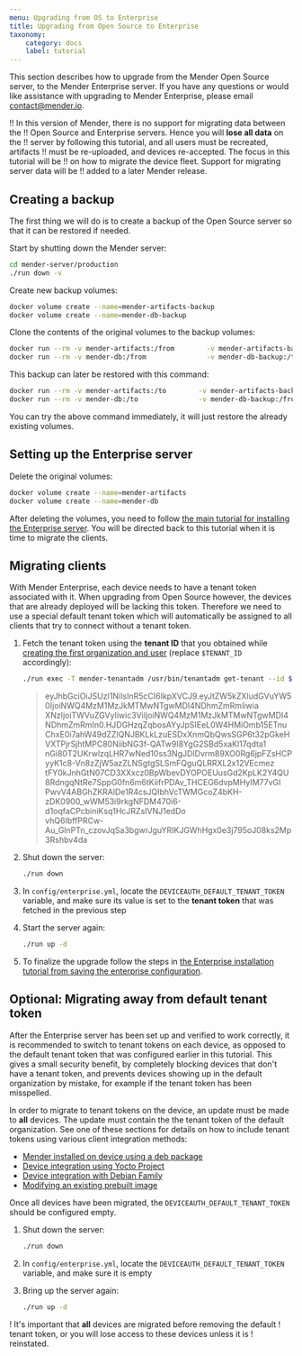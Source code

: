 ```yaml
---
menu: Upgrading from OS to Enterprise
title: Upgrading from Open Source to Enterprise
taxonomy:
    category: docs
    label: tutorial
---
```

<!-- "Upgrading from Open Source to Enterprise" is slightly too big to fit in
    the navigation menu, hence the two titles above. -->

<!-- AUTOMATION: execute=if [ "$TEST_ENTERPRISE" != 1 ]; then echo "TEST_ENTERPRISE must be set to 1!"; exit 1; fi -->

<!-- Cleanup code -->
<!-- AUTOMATION: execute=ORIG_DIR=$PWD; function cleanup() { set +e; cd $ORIG_DIR/mender-server/production; ./run down -v; docker volume rm mender-artifacts mender-db mender-artifacts-backup mender-db-backup; cd $ORIG_DIR; rm -rf mender-server; } -->
<!-- AUTOMATION: execute=trap cleanup EXIT -->

<!-- Basically a repeat of Open Source setup from Production Installation tutorial -->
<!-- AUTOVERSION: "git clone -b %"/integration -->
<!-- AUTOMATION: execute=git clone -b 2.6.0 https://github.com/mendersoftware/integration mender-server -->
<!-- AUTOMATION: execute=cd mender-server -->
<!-- AUTOMATION: execute=git checkout -b my-production-setup -->
<!-- AUTOMATION: execute=cd production -->
<!-- AUTOMATION: execute=cp config/prod.yml.template config/prod.yml -->
<!-- AUTOMATION: execute=sed -i.bak '0,/set-my-alias-here.com/s/set-my-alias-here.com/s3.docker.mender.io/' config/prod.yml -->
<!-- AUTOMATION: execute=sed -i.bak 's|DEPLOYMENTS_AWS_URI:.*|DEPLOYMENTS_AWS_URI: https://s3.docker.mender.io:9000|' config/prod.yml -->
<!-- AUTOMATION: execute=CERT_API_CN=s3.docker.mender.io CERT_STORAGE_CN=s3.docker.mender.io ../keygen -->
<!-- AUTOMATION: execute=docker volume create --name=mender-artifacts -->
<!-- AUTOMATION: execute=docker volume create --name=mender-db -->
<!-- AUTOMATION: execute=docker volume inspect --format '{{.Mountpoint}}' mender-artifacts -->
<!-- AUTOMATION: execute=sed -i.bak 's/MINIO_ACCESS_KEY:.*/MINIO_ACCESS_KEY: Q3AM3UQ867SPQQA43P2F/' config/prod.yml -->
<!-- AUTOMATION: execute=sed -i.bak 's/MINIO_SECRET_KEY:.*/MINIO_SECRET_KEY: abcssadasdssado798dsfjhkksd/' config/prod.yml -->
<!-- AUTOMATION: execute=sed -i.bak 's/DEPLOYMENTS_AWS_AUTH_KEY:.*/DEPLOYMENTS_AWS_AUTH_KEY: Q3AM3UQ867SPQQA43P2F/' config/prod.yml -->
<!-- AUTOMATION: execute=sed -i.bak 's/DEPLOYMENTS_AWS_AUTH_SECRET:.*/DEPLOYMENTS_AWS_AUTH_SECRET: abcssadasdssado798dsfjhkksd/' config/prod.yml -->
<!-- AUTOMATION: execute=./run up -d -->

This section describes how to upgrade from the Mender Open Source server, to the
Mender Enterprise server. If you have any questions or would like assistance
with upgrading to Mender Enterprise, please email
[contact@mender.io]().

!! In this version of Mender, there is no support for migrating data between the
!! Open Source and Enterprise servers. Hence you will **lose all data** on the
!! server by following this tutorial, and all users must be recreated, artifacts
!! must be re-uploaded, and devices re-accepted. The focus in this tutorial will be
!! on how to migrate the device fleet. Support for migrating server data will be
!! added to a later Mender release.

## Creating a backup

The first thing we will do is to create a backup of the Open Source server so
that it can be restored if needed.

Start by shutting down the Mender server:

<!-- AUTOMATION: execute=cd $ORIG_DIR -->

```bash
cd mender-server/production
./run down -v
```

Create new backup volumes:

```bash
docker volume create --name=mender-artifacts-backup
docker volume create --name=mender-db-backup
```

Clone the contents of the original volumes to the backup volumes:

```bash
docker run --rm -v mender-artifacts:/from        -v mender-artifacts-backup:/to        alpine cp -a /from /to
docker run --rm -v mender-db:/from               -v mender-db-backup:/to               alpine cp -a /from /to
```

This backup can later be restored with this command:

```bash
docker run --rm -v mender-artifacts:/to        -v mender-artifacts-backup:/from        alpine cp -a /from /to
docker run --rm -v mender-db:/to               -v mender-db-backup:/from               alpine cp -a /from /to
```

You can try the above command immediately, it will just restore the already
existing volumes.

## Setting up the Enterprise server

Delete the original volumes:

```bash
docker volume create --name=mender-artifacts
docker volume create --name=mender-db
```

After deleting the volumes, you need to follow [the main tutorial for installing
the Enterprise server](../docs.md#enterprise). You will be directed back to this tutorial
when it is time to migrate the clients.

<!-- AUTOMATION: execute=cp config/enterprise.yml.template config/enterprise.yml -->
<!-- AUTOMATION: execute=./run up -d -->
<!-- AUTOMATION: execute=sleep 30 -->


## Migrating clients

With Mender Enterprise, each device needs to have a tenant token associated with
it. When upgrading from Open Source however, the devices that are already
deployed will be lacking this token. Therefore we need to use a special default
tenant token which will automatically be assigned to all clients that try to
connect without a tenant token.

1. Fetch the tenant token using the **tenant ID** that you obtained while
   [creating the first organization and
   user](../docs.md#creating-the-first-organization-and-user) (replace `$TENANT_ID`
   accordingly):

   <!-- AUTOMATION: execute=TENANT_ID=$( ( ./run exec -T mender-tenantadm /usr/bin/tenantadm create-org --name=MyOrganization --username=myusername@host.com --password=mysecretpassword ) | tr -d '\r' ) -->
   <!--AUTOMATION: test=test -n "$TENANT_ID" -->
   <!-- AUTOMATION: execute=sleep 10 -->

   <!-- Trick to capture the output. The `tr` is because Go prints with Windows
   line endings for whatever reason. -->
   <!-- AUTOMATION: execute=TENANT_TOKEN=$( ( -->
   ```bash
   ./run exec -T mender-tenantadm /usr/bin/tenantadm get-tenant --id $TENANT_ID | jq -r .tenant_token
   ```
   <!-- AUTOMATION: execute=) | tr -d '\r' ) -->
   <!--AUTOMATION: test=test -n "$TENANT_TOKEN" -->

   > eyJhbGciOiJSUzI1NiIsInR5cCI6IkpXVCJ9.eyJtZW5kZXIudGVuYW50IjoiNWQ4MzM1MzJkMTMwNTgwMDI4NDhmZmRmIiwia<br>
   XNzIjoiTWVuZGVyIiwic3ViIjoiNWQ4MzM1MzJkMTMwNTgwMDI4NDhmZmRmIn0.HJDGHzqZqbosAYyJpSIEeL0W4HMiOmb15ETnu<br>
   ChxE0i7ahW49dZZlQNJBKLkLzuESDxXnmQbQwsSGP6t32pGkeHVXTPjrSjhtMPC80NiibNG3f-QATw9I8YgG2SBd5xaKl17qdta1<br>
   nGi80T2UKrwlzqLHR7wNed10ss3NgJDIDvrm89XO0Rg6jpFZsHCPyyK1c8-Vn8zZjW5azZLNSgtgSLSmFQguQLRRXL2x12VEcmez<br>
   tFY0kJnhGtN07CD3XXxcz0BpWbevDYOPOEUusGd2KpLK2Y4QU8RdngqNtRe7SppG0fn6m6tKiifrPDAv_THCEG6dvpMHyIM77vGI<br>
   PwvV4ABGhZKRAlDe1R4csJQIbhVcTWMGcoZ4bKH-zDK0900_wWM53i9rkgNFDM470i6-d1oqfaCPcbiniKsq1HcJRZsIVNJ1edDo<br>
   vhQ6IbffPRCw-Au_GlnPTn_czovJqSa3bgwrJguYRIKJGWhHgx0e3j795oJ08ks2Mp3Rshbv4da

2. Shut down the server:
   ```bash
   ./run down
   ```

3. In `config/enterprise.yml`, locate the `DEVICEAUTH_DEFAULT_TENANT_TOKEN`
   variable, and make sure its value is set to the **tenant token** that was
   fetched in the previous step

   <!-- AUTOMATION: execute=sed -i.bak -e "s;DEVICEAUTH_DEFAULT_TENANT_TOKEN:;DEVICEAUTH_DEFAULT_TENANT_TOKEN: $TENANT_TOKEN;" config/enterprise.yml -->

4. Start the server again:
   ```bash
   ./run up -d
   ```

5. To finalize the upgrade follow the steps in [the Enterprise installation
   tutorial from saving the enterprise
   configuration](../docs.md#saving-the-enterprise-configuration).

<!-- Verification -->

<!--AUTOMATION: test=for ((n=0;n<5;n++)); do sleep 3 && test "$(docker ps | grep menderproduction | grep -c -i 'up')" = 16 || ( echo "some containers are not 'Up'" && docker ps && ./run images && ./run logs && exit 1 ); done -->
<!--AUTOMATION: test=./run restart -->
<!--AUTOMATION: test=for ((n=0;n<5;n++)); do sleep 3 && test "$(docker ps | grep menderproduction | grep -c -i 'up')" = 16 || ( echo "some containers are not 'Up'" && docker ps && ./run images && ./run logs && exit 1 ); done -->
<!--AUTOMATION: test=docker ps | grep menderproduction | grep "0.0.0.0:443" -->
<!--AUTOMATION: test=docker ps | grep menderproduction | grep "0.0.0.0:9000" -->


## Optional: Migrating away from default tenant token

After the Enterprise server has been set up and verified to work correctly, it
is recommended to switch to tenant tokens on each device, as opposed to the
default tenant token that was configured earlier in this tutorial. This gives a
small security benefit, by completely blocking devices that don't have a tenant
token, and prevents devices showing up in the default organization by mistake,
for example if the tenant token has been misspelled.

In order to migrate to tenant tokens on the device, an update must be made to
**all** devices. The update must contain the the tenant token of the default
organization. See one of these sections for details on how to include tenant
tokens using various client integration methods:

* [Mender installed on device using a deb
  package](../../../03.Client-installation/02.Install-with-Debian-package/docs.md)
* [Device integration using Yocto
  Project](../../../05.System-updates-Yocto-Project/99.Variables/docs.md#mender_tenant_token)
* [Device integration with Debian
  Family](../../../04.System-updates-Debian-family/03.Customize-Mender/docs.md)
* [Modifying an existing prebuilt
  image](../../../06.Artifact-creation/03.Modify-an-Artifact/docs.md)

Once all devices have been migrated, the `DEVICEAUTH_DEFAULT_TENANT_TOKEN`
should be configured empty.

<!-- AUTOMATION: ignore="We're not testing this part currently" -->
1. Shut down the server:
   ```bash
   ./run down
   ```

2. In `config/enterprise.yml`, locate the `DEVICEAUTH_DEFAULT_TENANT_TOKEN`
   variable, and make sure it is empty

<!-- AUTOMATION: ignore="We're not testing this part currently" -->
3. Bring up the server again:
   ```bash
   ./run up -d
   ```

! It's important that **all** devices are migrated before removing the default
! tenant token, or you will lose access to these devices unless it is
! reinstated.
